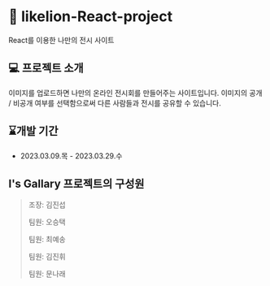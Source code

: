 # 🦁 likelion-React-project

React를 이용한 나만의 전시 사이트

## 💻 프로젝트 소개

이미지를 업로드하면 나만의 온라인 전시회를 만들어주는 사이트입니다.
이미지의 공개 / 비공개 여부를 선택함으로써 다른 사람들과 전시를 공유할 수 있습니다.

## ⌛개발 기간

- 2023.03.09.목 - 2023.03.29.수

## **I's Gallary 프로젝트의 구성원**

> 조장: 김진섭
>
> 팀원: 오승택
>
> 팀원: 최예송
>
> 팀원: 김진휘
>
> 팀원: 문나래
